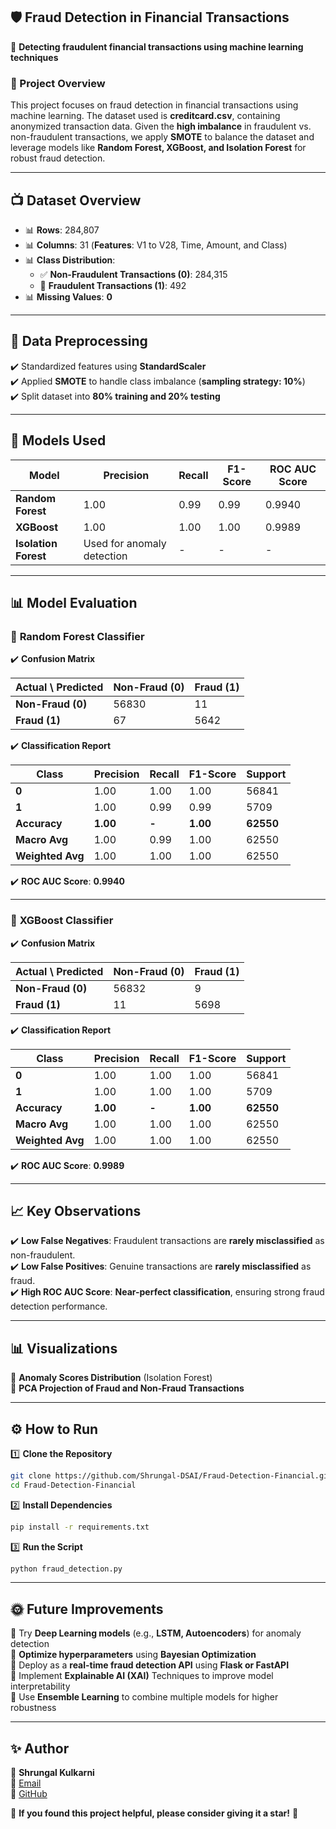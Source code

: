 ## 🛡️ Fraud Detection in Financial Transactions  

🚀 **Detecting fraudulent financial transactions using machine learning techniques**  

### 📌 Project Overview  

This project focuses on fraud detection in financial transactions using machine learning. The dataset used is **creditcard.csv**, containing anonymized transaction data. Given the **high imbalance** in fraudulent vs. non-fraudulent transactions, we apply **SMOTE** to balance the dataset and leverage models like **Random Forest, XGBoost, and Isolation Forest** for robust fraud detection.  

---

## 📺 Dataset Overview  

- 📊 **Rows**: 284,807  
- 📊 **Columns**: 31 (**Features**: V1 to V28, Time, Amount, and Class)  
- 📊 **Class Distribution**:  
  - ✅ **Non-Fraudulent Transactions (0)**: 284,315  
  - 🚨 **Fraudulent Transactions (1)**: 492  
- 📊 **Missing Values**: **0**  

---

## 🔄 Data Preprocessing  

✔️ Standardized features using **StandardScaler**  
✔️ Applied **SMOTE** to handle class imbalance (**sampling strategy: 10%**)  
✔️ Split dataset into **80% training and 20% testing**  

---

## 🤖 Models Used  

| Model | Precision | Recall | F1-Score | ROC AUC Score |  
|-------|-----------|--------|----------|--------------|  
| **Random Forest** | 1.00 | 0.99 | 0.99 | 0.9940 |  
| **XGBoost** | 1.00 | 1.00 | 1.00 | 0.9989 |  
| **Isolation Forest** | Used for anomaly detection | - | - | - |  

---

## 📊 Model Evaluation  

### 🔹 **Random Forest Classifier**  

✔️ **Confusion Matrix**  

| Actual \ Predicted | Non-Fraud (0) | Fraud (1) |  
|--------------------|--------------|----------|  
| **Non-Fraud (0)**  | 56830        | 11       |  
| **Fraud (1)**      | 67           | 5642     |  

✔️ **Classification Report**  

| Class | Precision | Recall | F1-Score | Support |  
|-------|-----------|--------|----------|---------|  
| **0** | 1.00      | 1.00   | 1.00     | 56841   |  
| **1** | 1.00      | 0.99   | 0.99     | 5709    |  
| **Accuracy** | **1.00** | **-** | **1.00** | **62550** |  
| **Macro Avg** | 1.00 | 0.99 | 1.00 | 62550 |  
| **Weighted Avg** | 1.00 | 1.00 | 1.00 | 62550 |  

✔️ **ROC AUC Score**: **0.9940**  

---

### 🔹 **XGBoost Classifier**  

✔️ **Confusion Matrix**  

| Actual \ Predicted | Non-Fraud (0) | Fraud (1) |  
|--------------------|--------------|----------|  
| **Non-Fraud (0)**  | 56832        | 9        |  
| **Fraud (1)**      | 11           | 5698     |  

✔️ **Classification Report**  

| Class | Precision | Recall | F1-Score | Support |  
|-------|-----------|--------|----------|---------|  
| **0** | 1.00      | 1.00   | 1.00     | 56841   |  
| **1** | 1.00      | 1.00   | 1.00     | 5709    |  
| **Accuracy** | **1.00** | **-** | **1.00** | **62550** |  
| **Macro Avg** | 1.00 | 1.00 | 1.00 | 62550 |  
| **Weighted Avg** | 1.00 | 1.00 | 1.00 | 62550 |  

✔️ **ROC AUC Score**: **0.9989**  

---

## 📈 Key Observations  

✔️ **Low False Negatives**: Fraudulent transactions are **rarely misclassified** as non-fraudulent.  
✔️ **Low False Positives**: Genuine transactions are **rarely misclassified** as fraud.  
✔️ **High ROC AUC Score**: **Near-perfect classification**, ensuring strong fraud detection performance.  

---

## 📊 Visualizations  

📀 **Anomaly Scores Distribution** (Isolation Forest)  
📀 **PCA Projection of Fraud and Non-Fraud Transactions**  

---

## ⚙️ How to Run  

1️⃣ **Clone the Repository**  

```sh
git clone https://github.com/Shrungal-DSAI/Fraud-Detection-Financial.git
cd Fraud-Detection-Financial
```  

2️⃣ **Install Dependencies**  

```sh
pip install -r requirements.txt
```  

3️⃣ **Run the Script**  

```sh
python fraud_detection.py
```  

---

## 🌞 Future Improvements  

🚀 Try **Deep Learning models** (e.g., **LSTM, Autoencoders**) for anomaly detection  
🚀 **Optimize hyperparameters** using **Bayesian Optimization**  
🚀 Deploy as a **real-time fraud detection API** using **Flask or FastAPI**  
🚀 Implement **Explainable AI (XAI)** Techniques to improve model interpretability  
🚀 Use **Ensemble Learning** to combine multiple models for higher robustness  

---

## ✨ Author  

👤 **Shrungal Kulkarni**  
💎 [Email](mailto:shrungalkulkarni30@gmail.com)  
🔗 [GitHub](https://github.com/Shrungal-DSAI)  

🌟 **If you found this project helpful, please consider giving it a star!** 🌟  
